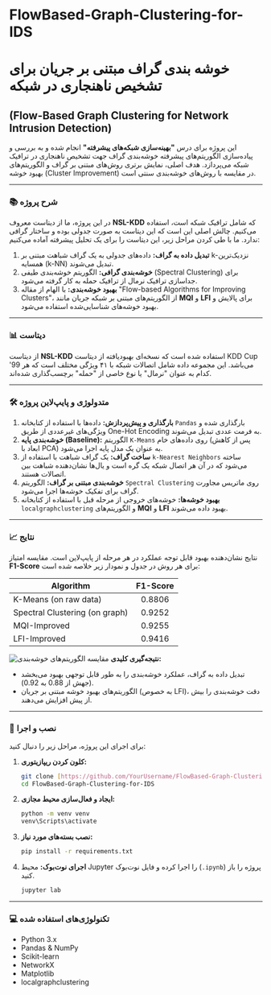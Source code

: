 # FlowBased-Graph-Clustering-for-IDS

# خوشه بندی گراف مبتنی بر جریان برای تشخیص ناهنجاری در شبکه
## (Flow-Based Graph Clustering for Network Intrusion Detection)

این پروژه برای درس **"بهینه‌سازی شبکه‌های پیشرفته"** انجام شده و به بررسی و پیاده‌سازی الگوریتم‌های پیشرفته خوشه‌بندی گراف جهت تشخیص ناهنجاری در ترافیک شبکه می‌پردازد. هدف اصلی، نمایش برتری روش‌های مبتنی بر گراف و الگوریتم‌های بهبود خوشه (Cluster Improvement) در مقایسه با روش‌های خوشه‌بندی سنتی است.

---

### **📚 شرح پروژه**

در این پروژه، ما از دیتاست معروف **NSL-KDD** که شامل ترافیک شبکه است، استفاده می‌کنیم. چالش اصلی این است که این دیتاست به صورت جدولی بوده و ساختار گرافی ندارد. ما با طی کردن مراحل زیر، این دیتاست را برای یک تحلیل پیشرفته آماده می‌کنیم:

1.  **تبدیل داده به گراف:** داده‌های جدولی به یک گراف شباهت مبتنی بر k-نزدیک‌ترین همسایه (k-NN) تبدیل می‌شوند.
2.  **خوشه‌بندی گرافی:** الگوریتم خوشه‌بندی طیفی (Spectral Clustering) برای جداسازی ترافیک نرمال از ترافیک حمله به کار گرفته می‌شود.
3.  **بهبود خوشه‌بندی:** با الهام از مقاله "Flow-based Algorithms for Improving Clusters"، از الگوریتم‌های مبتنی بر شبکه جریان مانند **MQI** و **LFI** برای پالایش و بهبود خوشه‌های شناسایی‌شده استفاده می‌شود.

---

### **📊 دیتاست**

از دیتاست **NSL-KDD** استفاده شده است که نسخه‌ای بهبودیافته از دیتاست KDD Cup '99 می‌باشد. این مجموعه داده شامل اتصالات شبکه با ۴۱ ویژگی مختلف است که هر کدام به عنوان "نرمال" یا نوع خاصی از "حمله" برچسب‌گذاری شده‌اند.

---

### **🛠️ متدولوژی و پایپ‌لاین پروژه**

1.  **بارگذاری و پیش‌پردازش:** داده‌ها با استفاده از کتابخانه `Pandas` بارگذاری شده و ویژگی‌های غیرعددی از طریق One-Hot Encoding به فرمت عددی تبدیل می‌شوند.
2.  **خوشه‌بندی پایه (Baseline):** الگوریتم `K-Means` روی داده‌های خام (پس از کاهش ابعاد با PCA) به عنوان یک مدل پایه اجرا می‌شود.
3.  **ساخت گراف:** یک گراف شباهت با استفاده از `k-Nearest Neighbors` ساخته می‌شود که در آن هر اتصال شبکه یک گره است و یال‌ها نشان‌دهنده شباهت بین اتصالات هستند.
4.  **خوشه‌بندی مبتنی بر گراف:** الگوریتم `Spectral Clustering` روی ماتریس مجاورت گراف برای تفکیک خوشه‌ها اجرا می‌شود.
5.  **بهبود خوشه‌ها:** خوشه‌های خروجی از مرحله قبل با استفاده از کتابخانه `localgraphclustering` و الگوریتم‌های **MQI** و **LFI** بهبود داده می‌شوند.

---

### **📈 نتایج**

نتایج نشان‌دهنده بهبود قابل توجه عملکرد در هر مرحله از پایپ‌لاین است. مقایسه امتیاز **F1-Score** برای هر روش در جدول و نمودار زیر خلاصه شده است:

| Algorithm                       | F1-Score |
| ------------------------------- | :------: |
| K-Means (on raw data)           |  0.8806  |
| Spectral Clustering (on graph)  |  0.9252  |
| MQI-Improved                    |  0.9255  |
| LFI-Improved                    |  0.9416  |

![مقایسه الگوریتم‌های خوشه‌بندی](https://i.imgur.com/example.png)  **نتیجه‌گیری کلیدی:**
- تبدیل داده به گراف، عملکرد خوشه‌بندی را به طور قابل توجهی بهبود می‌بخشد (جهش از 0.88 به 0.92).
- الگوریتم‌های بهبود خوشه مبتنی بر جریان (به خصوص LFI)، دقت خوشه‌بندی را بیش از پیش افزایش می‌دهند.

---

### **🚀 نصب و اجرا**

برای اجرای این پروژه، مراحل زیر را دنبال کنید:

1.  **کلون کردن ریپازیتوری:**
    ```bash
    git clone [https://github.com/YourUsername/FlowBased-Graph-Clustering-for-IDS.git](https://github.com/YourUsername/FlowBased-Graph-Clustering-for-IDS.git)
    cd FlowBased-Graph-Clustering-for-IDS
    ```

2.  **ایجاد و فعال‌سازی محیط مجازی:**
    ```bash
    python -m venv venv
    venv\Scripts\activate
    ```

3.  **نصب بسته‌های مورد نیاز:**
    ```bash
    pip install -r requirements.txt
    ```

4.  **اجرای نوت‌بوک:**
    محیط Jupyter را اجرا کرده و فایل نوت‌بوک (`.ipynb`) پروژه را باز کنید.
    ```bash
    jupyter lab
    ```

---

### **💻 تکنولوژی‌های استفاده شده**

- Python 3.x
- Pandas & NumPy
- Scikit-learn
- NetworkX
- Matplotlib
- localgraphclustering
